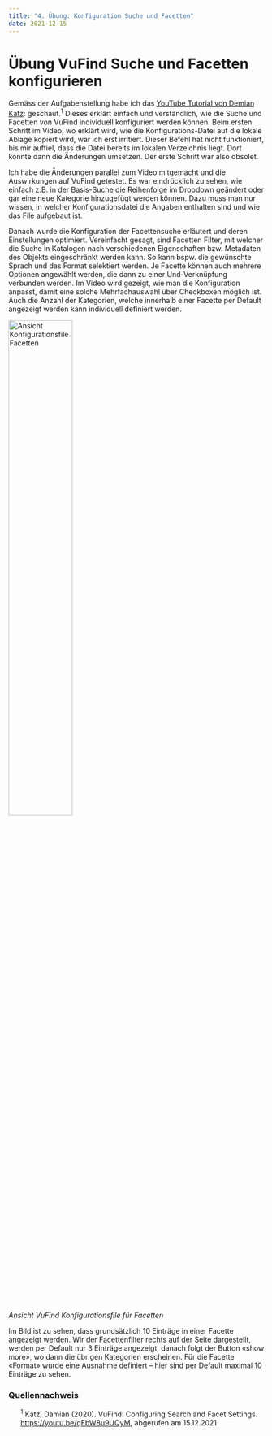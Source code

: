 ```yaml
---
title: "4. Übung: Konfiguration Suche und Facetten"
date: 2021-12-15
---
```


<h1>Übung VuFind Suche und Facetten konfigurieren</h1>

<p>Gemäss der Aufgabenstellung habe ich das <a href="https://youtu.be/qFbW8u9UQyM">YouTube Tutorial von Demian Katz</a>: geschaut.<sup>1</sup> Dieses erklärt einfach und verständlich, wie die Suche und Facetten von VuFind individuell konfiguriert werden können. Beim ersten Schritt im Video, wo erklärt wird, wie die Konfigurations-Datei auf die lokale Ablage kopiert wird, war ich erst irritiert. Dieser Befehl hat nicht funktioniert, bis mir auffiel, dass die Datei bereits im lokalen Verzeichnis liegt. Dort konnte dann die Änderungen umsetzen. Der erste Schritt war also obsolet.<br></p>

<p>Ich habe die Änderungen parallel zum Video mitgemacht und die Auswirkungen auf VuFind getestet. Es war eindrücklich zu sehen, wie einfach z.B. in der Basis-Suche die Reihenfolge im Dropdown geändert oder gar eine neue Kategorie hinzugefügt werden können. Dazu muss man nur wissen, in welcher Konfigurationsdatei die Angaben enthalten sind und wie das File aufgebaut ist. <br></p>

<p>Danach wurde die Konfiguration der Facettensuche erläutert und deren Einstellungen optimiert. Vereinfacht gesagt, sind Facetten Filter, mit welcher die Suche in Katalogen nach verschiedenen Eigenschaften bzw. Metadaten des Objekts eingeschränkt werden kann. So kann bspw. die gewünschte Sprach und das Format selektiert werden. Je Facette können auch mehrere Optionen angewählt werden, die dann zu einer Und-Verknüpfung verbunden werden. Im Video wird gezeigt, wie man die Konfiguration anpasst, damit eine solche Mehrfachauswahl über Checkboxen möglich ist. Auch die Anzahl der Kategorien, welche innerhalb einer Facette per Default angezeigt werden kann individuell definiert werden.<br></p>

<p><img src="https://user-images.githubusercontent.com/83494929/146516572-ea3a311d-b9e6-475f-935e-d65820a29efe.png" alt="Ansicht Konfigurationsfile Facetten" width="50%"><br>
<i>Ansicht VuFind Konfigurationsfile für Facetten</i><br></p>

<p>Im Bild ist zu sehen, dass grundsätzlich 10 Einträge in einer Facette angezeigt werden. Wir der Facettenfilter rechts auf der Seite dargestellt, werden per Default nur 3 Einträge angezeigt, danach folgt der Button «show more», wo dann die übrigen Kategorien erscheinen. Für die Facette «Format» wurde eine Ausnahme definiert – hier sind per Default maximal 10 Einträge zu sehen.<br></p>

<h3>Quellennachweis</h3>
<ul style="list-style:none">
  <li><sup>1</sup> Katz, Damian (2020). VuFind: Configuring Search and Facet Settings. <a href="https://youtu.be/qFbW8u9UQyM">https://youtu.be/qFbW8u9UQyM</a>, abgerufen am 15.12.2021</li>
  </ul>
